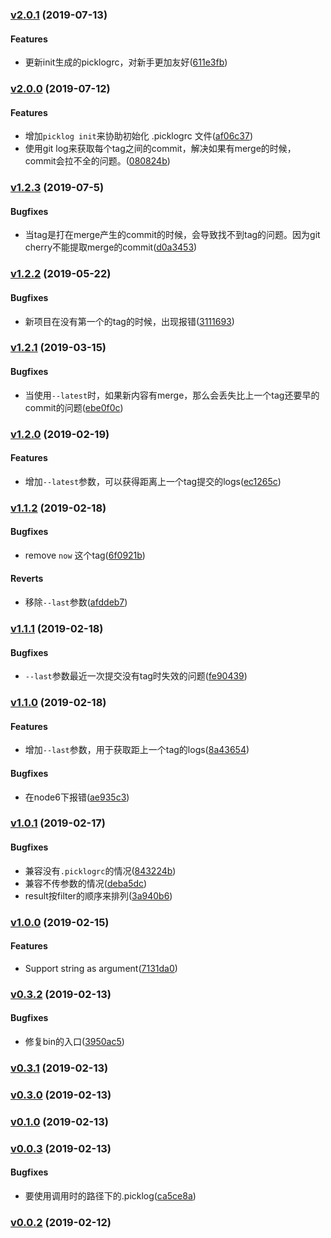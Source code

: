 ### [v2.0.1](https://BearJ@github.com/BearJ/picklog/compare/v2.0.0...v2.0.1) (2019-07-13)

#### Features
* 更新init生成的picklogrc，对新手更加友好([611e3fb](https://BearJ@github.com/BearJ/picklog/commit/611e3fb))



### [v2.0.0](https://BearJ@github.com/BearJ/picklog/compare/v1.2.3...v2.0.0) (2019-07-12)

#### Features
* 增加`picklog init`来协助初始化 .picklogrc 文件([af06c37](https://BearJ@github.com/BearJ/picklog/commit/af06c37))
* 使用git log来获取每个tag之间的commit，解决如果有merge的时候，commit会拉不全的问题。([080824b](https://BearJ@github.com/BearJ/picklog/commit/080824b))



### [v1.2.3](https://github.com/BearJ/picklog/compare/v1.2.2...v1.2.3) (2019-07-5)

#### Bugfixes
* 当tag是打在merge产生的commit的时候，会导致找不到tag的问题。因为git cherry不能提取merge的commit([d0a3453](https://github.com/BearJ/picklog/commit/d0a3453))



### [v1.2.2](https://github.com/BearJ/picklog/compare/v1.2.1...v1.2.2) (2019-05-22)

#### Bugfixes
* 新项目在没有第一个的tag的时候，出现报错([3111693](https://github.com/BearJ/picklog/commit/3111693))



### [v1.2.1](https://github.com/BearJ/picklog/compare/v1.2.0...v1.2.1) (2019-03-15)

#### Bugfixes
* 当使用`--latest`时，如果新内容有merge，那么会丢失比上一个tag还要早的commit的问题([ebe0f0c](https://github.com/BearJ/picklog/commit/ebe0f0c))



### [v1.2.0](https://github.com/BearJ/picklog/compare/v1.1.2...v1.2.0) (2019-02-19)

#### Features
* 增加`--latest`参数，可以获得距离上一个tag提交的logs([ec1265c](https://github.com/BearJ/picklog/commit/ec1265c))



### [v1.1.2](https://github.com/BearJ/picklog/compare/v1.1.1...v1.1.2) (2019-02-18)

#### Bugfixes
* remove `now` 这个tag([6f0921b](https://github.com/BearJ/picklog/commit/6f0921b))

#### Reverts
* 移除`--last`参数([afddeb7](https://github.com/BearJ/picklog/commit/afddeb7))



### [v1.1.1](https://github.com/BearJ/picklog/compare/v1.1.0...v1.1.1) (2019-02-18)

#### Bugfixes
* `--last`参数最近一次提交没有tag时失效的问题([fe90439](https://github.com/BearJ/picklog/commit/fe90439))



### [v1.1.0](https://github.com/BearJ/picklog/compare/v1.0.1...v1.1.0) (2019-02-18)

#### Features
* 增加`--last`参数，用于获取距上一个tag的logs([8a43654](https://github.com/BearJ/picklog/commit/8a43654))

#### Bugfixes
* 在node6下报错([ae935c3](https://github.com/BearJ/picklog/commit/ae935c3))



### [v1.0.1](https://github.com/BearJ/picklog/compare/v1.0.0...v1.0.1) (2019-02-17)

#### Bugfixes
* 兼容没有`.picklogrc`的情况([843224b](https://github.com/BearJ/picklog/commit/843224b))
* 兼容不传参数的情况([deba5dc](https://github.com/BearJ/picklog/commit/deba5dc))
* result按filter的顺序来排列([3a940b6](https://github.com/BearJ/picklog/commit/3a940b6))



### [v1.0.0](https://github.com/BearJ/picklog/compare/v0.3.2...v1.0.0) (2019-02-15)

#### Features
* Support string as argument([7131da0](https://github.com/BearJ/picklog/commit/7131da0))



### [v0.3.2](https://github.com/BearJ/picklog/compare/v0.3.1...v0.3.2) (2019-02-13)

#### Bugfixes
* 修复bin的入口([3950ac5](https://github.com/BearJ/picklog/commit/3950ac5))



### [v0.3.1](https://github.com/BearJ/picklog/compare/v0.3.0...v0.3.1) (2019-02-13)



### [v0.3.0](https://github.com/BearJ/picklog/compare/v0.1.0...v0.3.0) (2019-02-13)



### [v0.1.0](https://github.com/BearJ/picklog/compare/v0.0.3...v0.1.0) (2019-02-13)



### [v0.0.3](https://github.com/BearJ/picklog/compare/v0.0.2...v0.0.3) (2019-02-13)

#### Bugfixes
* 要使用调用时的路径下的.picklog([ca5ce8a](https://github.com/BearJ/picklog/commit/ca5ce8a))



### [v0.0.2](https://github.com/BearJ/picklog/compare/...v0.0.2) (2019-02-12)



